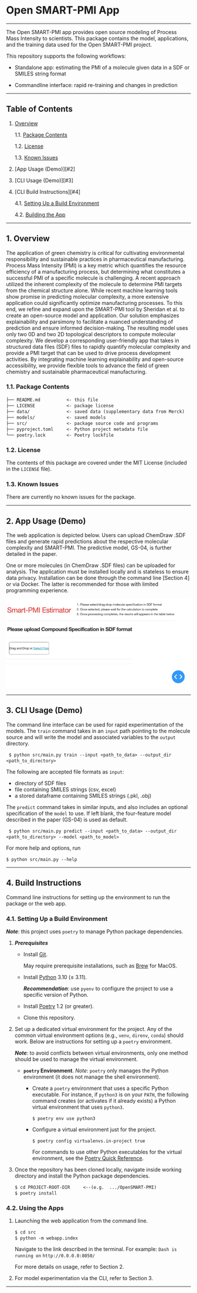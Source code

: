 Open SMART-PMI App
===============================================================================

-------------------------------------------------------------------------------

The Open SMART-PMI app provides open source modeling of Process Mass Intensity to scientists. This package contains the model, applications, and the training data used for the Open SMART-PMI project.

This repository supports the following workflows:

* Standalone app: estimating the PMI of a molecule given data in a SDF or SMILES string format

* Commandline interface: rapid re-training and changes in prediction


-------------------------------------------------------------------------------

Table of Contents
-----------------

1. [Overview][#1]

   1.1. [Package Contents][#1.1]

   1.2. [License][#1.2]

   1.3. [Known Issues][#1.3]

2. [App Usage (Demo)][#2]

3. [CLI Usage (Demo)][#3]

4. [CLI Build Instructions][#4]

   4.1. [Setting Up a Build Environment][#4.1]

   4.2. [Building the App][#4.2]


-------------------------------------------------------------------------------

## 1. Overview

The application of green chemistry is critical for cultivating environmental responsibility and sustainable practices in pharmaceutical manufacturing. Process Mass Intensity (PMI) is a key metric which quantifies the resource efficiency of a manufacturing process, but determining what constitutes a successful PMI of a specific molecule is challenging. A recent approach utilized the inherent complexity of the molecule to determine PMI targets from the chemical structure alone. While recent machine learning tools show promise in predicting molecular complexity, a more extensive application could significantly optimize manufacturing processes. To this end, we refine and expand upon the SMART-PMI tool by Sheridan et al. to create an open-source model and application. Our solution emphasizes explainability and parsimony to facilitate a nuanced understanding of prediction and ensure informed decision-making. The resulting model uses only two 0D and two 2D topological descriptors to compute molecular complexity. We develop a corresponding user-friendly app that takes in structured data files (SDF) files to rapidly quantify molecular complexity and provide a PMI target that can be used to drive process development activities. By integrating machine learning explainability and open-source accessibility, we provide flexible tools to advance the field of green chemistry and sustainable pharmaceutical manufacturing.

### 1.1. Package Contents

```
├── README.md          <- this file
├── LICENSE            <- package license
├── data/              <- saved data (supplementary data from Merck)
├── models/            <- saved models
├── src/               <- package source code and programs
├── pyproject.toml     <- Python project metadata file
└── poetry.lock        <- Poetry lockfile
```

### 1.2. License

The contents of this package are covered under the MIT License (included
in the `LICENSE` file).


### 1.3. Known Issues

There are currently no known issues for the package.

-------------------------------------------------------------------------------

## 2. App Usage (Demo)

The web application is depicted below. Users can upload ChemDraw .SDF files and generate rapid predictions about
the respective molecular complexity and SMART-PMI. The predictive model, GS-04, is further detailed in the paper.

One or more molecules (in ChemDraw .SDF files) can be uploaded for analysis.
The application must be installed locally and is stateless to ensure data privacy. Installation can be done through the 
command line [Section 4] or via Docker. The latter is recommended for those with limited programming experience.

 ![image](src/webapp/assets/web-app.jpg)

-------------------------------------------------------------------------------

## 3. CLI Usage (Demo)

The command line interface can be used for rapid experimentation of the models. The `train` command 
takes in an `input` path pointing to the molecule source and will write the model and associated variables to the `output` directory.

   ```shell
    $ python src/main.py train --input <path_to_data> --output_dir <path_to_directory> 
   ```

The following are accepted file formats as `input`:
* directory of SDF files
* file containing SMILES strings (csv, excel)
* a stored dataframe containing SMILES strings (.pkl, .obj)

The `predict` command takes in similar inputs, and also includes an optional specification of the `model` to use. If left blank, 
the four-feature model described in the paper (GS-04) is used as default. 

   ```shell
    $ python src/main.py predict --input <path_to_data> --output_dir <path_to_directory> --model <path_to_model>
   ```

For more help and options, run 

   ```shell
   $ python src/main.py --help
   ```

-------------------------------------------------------------------------------

## 4. Build Instructions
Command line instructions for setting up the environment to run the package or the web app.

### 4.1. Setting Up a Build Environment

<strong><em>Note</em></strong>: this project uses `poetry` to manage Python
package dependencies.

1. <strong><em>Prerequisites</strong></em>

   * Install [Git][git].
   
     May require prerequisite installations, such as [Brew][brew] for MacOS.

   * Install [Python][python] 3.10 (&le; 3.11). 

     <strong><em>Recommendation</em></strong>: use `pyenv` to configure the
     project to use a specific version of Python.

   * Install [Poetry][poetry] 1.2 (or greater).

   * Clone this repository.


2. Set up a dedicated virtual environment for the project. Any of the common
   virtual environment options (e.g., `venv`, `direnv`, `conda`) should work.
   Below are instructions for setting up a `poetry` environment.

   <strong><em>Note</em></strong>: to avoid conflicts between virtual
   environments, only one method should be used to manage the virtual
   environment.

   * <strong>`poetry` Environment</strong>. <em>Note</em>: `poetry` only
     manages the Python environment (it does not manage the shell environment).

     * Create a `poetry` environment that uses a specific Python executable.
       For instance, if `python3` is on your `PATH`, the following command
       creates (or activates if it already exists) a Python virtual environment
       that uses `python3`.

       ```shell
       $ poetry env use python3
       ```

     * Configure a virtual environment just for the project.

       ```shell
       $ poetry config virtualenvs.in-project true
       ```

       For commands to use other Python executables for the virtual environment,
       see the [Poetry Quick Reference][poetry-quick-reference].

3. Once the repository has been cloned locally, navigate inside working directory 
and install the Python package dependencies.

   ```shell
   $ cd PROJECT-ROOT-DIR     <--(e.g.  .../OpenSMART-PMI)
   $ poetry install
   ```

### 4.2. Using the Apps

1. Launching the web application from the command line. 

   ```shell
   $ cd src
   $ python -m webapp.index
   ```

   Navigate to the link described in the terminal.
      For example: `Dash is running on` `http://0.0.0.0:8050/`

   For more details on usage, refer to Section 2.

2. For model experimentation via the CLI, refer to Section 3.

-------------------------------------------------------------------------------

[----------------------------- INTERNAL LINKS -----------------------------]: #

[#1]: #1-overview
[#1.1]: #11-package-contents
[#1.2]: #12-license
[#1.3]: #13-known-issues

[#2.]: #2-app-usage

[#3.]: #3-cli-usage

[#4.]: #4-build-instructions
[#4.1]: #41-setting-up-a-build-environment
[#4.2]: #42-building-the-app
[#2.3]: #23-installing-the-app


[---------------------------- REPOSITORY LINKS ----------------------------]: #

[poetry-quick-reference]: extras/references/Poetry-Quick-Reference.md

[----------------------------- EXTERNAL LINKS -----------------------------]: #

[git]: https://git-scm.com/

[brew]: https://brew.sh/ 

[python]: https://www.python.org/

[poetry]: https://python-poetry.org/
